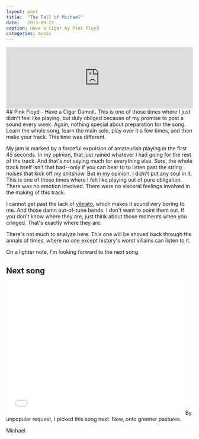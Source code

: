 ```yaml
---
layout: post
title:  "The Fall of Michael"
date:   2013-09-22
caption: Have a Cigar by Pink Floyd
categories: music
---
```

<iframe width="100%" height="166" scrolling="no" frameborder="no" src="https://w.soundcloud.com/player/?url=http%3A%2F%2Fapi.soundcloud.com%2Ftracks%2F111831453&color=ff6600&auto_play=false&show_artwork=false"></iframe>
## Pink Floyd - Have a Cigar  
Damnit. This is one of those times where I just didn't feel like playing, but duly obliged because of my promise to post a sound every week. Again, nothing special about preparation for the song. Learn the whole song, learn the main solo, play over it a few times, and then make your track. This time was different.  
  
  
My jam is marked by a forceful expulsion of amateurish playing in the first 45 seconds. In my opinion, that just ruined whatever I had going for the rest of the track. And that's not saying much for everything else. Sure, the whole track itself isn't that bad--only if you can bear to to listen past the string noises that kick off my shitshow. But in my opinion, I didn't put any soul in it. This is one of those times where I felt like playing out of pure obligation. There was no emotion involved. There were no visceral feelings involved in the making of this track.  
  
  
I cannot get past the lack of [vibrato](http://en.wikipedia.org/wiki/Vibrato), which makes it sound very boring to me. And those damn out-of-tune bends. I don't want to point them out. If you don't know where they are, just think about those moments when you cringed. That's exactly where they are.  

There's not much to analyze here. This one will be shoved back through the annals of times, where no one except history's worst villains can listen to it.  
    
    
On a lighter note, I'm looking forward to the next song. 
  
## Next song
<iframe width="480" height="360" src="//www.youtube.com/embed/Uiv8CyPCfaY" frameborder="0" allowfullscreen></iframe>  
By unpopular request, I picked this song next. Now, onto greener pastures.  
  
  
Michael